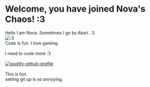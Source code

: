 # Welcome, you have joined Nova's Chaos! :3 <br/>
Hello I am Nova. Sometimes I go by Akari. :3<br/>
![:3](https://static-cdn.jtvnw.net/jtv_user_pictures/f5950db5-7d6f-4a7e-af0c-16dc355dc852-profile_image-70x70.jpeg)<br/>
Code is fun. I love gaming.<br/>
<br/>
I need to code more :3<br/>
<br/>
[![spotify-github-profile](https://spotify-github-profile.kittinanx.com/api/view?uid=0bertvcdvf21tfnpnsbur126v&cover_image=true&theme=default&show_offline=false&background_color=121212&interchange=true&bar_color_cover=false)](https://spotify-github-profile.kittinanx.com/api/view?uid=0bertvcdvf21tfnpnsbur126v&redirect=true)<br/>
<br/>
This is fun.<br/>
setting git up is so annoying. <br/>
